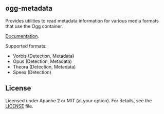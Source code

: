 ## ogg-metadata

Provides utilities to read metadata information for various media formats that use the Ogg container.

[Documentation](https://docs.rs/ogg_metadata/0.4.1).

Supported formats:

* Vorbis (Detection, Metadata)
* Opus (Detection, Metadata)
* Theora (Detection, Metadata)
* Speex (Detection)

## License

Licensed under Apache 2 or MIT (at your option). For details, see the [LICENSE](LICENSE) file.

